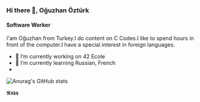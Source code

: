 ### Hi there 👋, Oğuzhan Öztürk
#### Software Worker
I'am Oğuzhan from Turkey.I do content on C Codes.I like to spend hours in front of the computer.I have a special interest in foreign languages.

- 🔭 I’m currently working on 42 Ecole  
- 🌱 I’m currently learning Russian, French
- 

  ![Anurag's GitHub stats](https://github-readme-stats.vercel.app/api?username=SsOguzHansS&show_icons=true&theme=tokyonight)
  
𝕽𝖚𝖇𝖞

  
  
